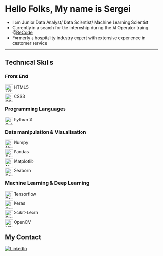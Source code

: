 <h1>Hello Folks, My name is Sergei</h1>

- I am Junior Data Analyst/ Data Scientist/ Machine Learning Scientist
- Currently in a search for the internship during the AI Operator traing @[BeCode](https://becode.org/)
- Formerly a hospitality industry expert with extensive experience in customer service
___

<h2>Technical Skills</h2>

<h3>Front End</h3>
<p><img align="left" alt="HTML5" width="26px" src="https://image.flaticon.com/icons/png/512/732/732212.png" style="max-width:100%;"></p>
<p>HTML5</p>

<p><img align="left" alt="CSS3" width="26px" src="https://upload.wikimedia.org/wikipedia/commons/thumb/d/d5/CSS3_logo_and_wordmark.svg/640px-CSS3_logo_and_wordmark.svg.png" style="max-width:100%;">
<p>CSS3</p>

<h3> Programming Languages</h3>
<p><img align="left" alt="Python 3" width="26px" src="https://upload.wikimedia.org/wikipedia/commons/thumb/0/0a/Python.svg/240px-Python.svg.png" style="max-width:100%;"></p>
<p>Python 3</p>

<h3> Data manipulation & Visualisation </h3>
<p><img align="left" alt="NumPy" height="26px" width="26px" src="https://numpy.org/images/logos/numpy.svg" style="max-width:100%;"></a></p>
<p>Numpy</p>

<p><img align="left" alt="Pandas" height="26px" width="26px" src="https://github.com/pandas-dev/pandas/raw/master/web/pandas/static/img/pandas_mark.svg" style="max-width:100%;"></a></p>
<p>Pandas</p>

<p><img align="left" alt="MatplotLib" height="26px" width="26px" src="https://upload.wikimedia.org/wikipedia/commons/thumb/0/01/Created_with_Matplotlib-logo.svg/640px-Created_with_Matplotlib-logo.svg.png" style="max-width:100%;"></a></p>
<p>Matplotlib</p>

<p><img align="left" alt="Seaborn" height="26px" width="26px" src="https://user-images.githubusercontent.com/315810/92161415-9e357100-edfe-11ea-917d-f9e33fd60741.png" style="max-width:100%;"></a></p>
<p>Seaborn</p>

<h3>Machine Learning & Deep Learning</h3>

<p><img align="left" alt="Tensorflow" width="26px" src="https://upload.wikimedia.org/wikipedia/commons/thumb/2/2d/Tensorflow_logo.svg/800px-Tensorflow_logo.svg.png" style="max-width:100%;"></p>
<p>Tensorflow</p>

<p><img align="left" alt="Keras" width="26px" src="https://upload.wikimedia.org/wikipedia/commons/a/ae/Keras_logo.svg" style="max-width:100%;"></p>
<p>Keras</p>

<p><img align="left" alt="Sk-Learn" height="26px" width="26px" src="https://upload.wikimedia.org/wikipedia/commons/thumb/0/05/Scikit_learn_logo_small.svg/640px-Scikit_learn_logo_small.svg.png" style="max-width:100%;"></p>
<p>Scikit-Learn</p>

<p><img align="left" alt="OpenCV" height="26px" width="26px" src="https://upload.wikimedia.org/wikipedia/commons/thumb/3/32/OpenCV_Logo_with_text_svg_version.svg/640px-OpenCV_Logo_with_text_svg_version.svg.png" style="max-width:100%;"></p>
<p>OpenCV</p>

<h2>My Contact</h2>
<p>
<a href="https://www.linkedin.com/in/sergei-polovynko-08653450/" target="_blank"><img alt="LinkedIn" src="https://img.shields.io/badge/linkedin-%230077B5.svg?&style=for-the-badge&logo=linkedin&logoColor=white" /></a>
</p>
